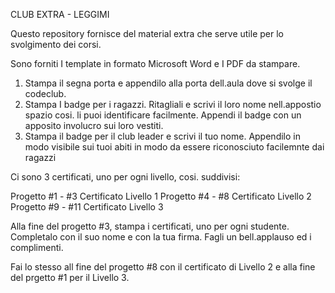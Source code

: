 CLUB EXTRA - LEGGIMI

Questo repository fornisce del material extra che serve utile per lo svolgimento dei corsi.

Sono forniti I template in formato Microsoft Word e I PDF da stampare.

1.	Stampa il segna porta e appendilo alla porta dell.aula dove si svolge il codeclub.
2.	Stampa I badge per i ragazzi. Ritagliali e scrivi il loro nome nell.appostio spazio cosi. li puoi identificare facilmente. Appendi il badge con un apposito involucro sui loro vestiti.
3.	Stampa il badge per il club leader e scrivi il tuo nome. Appendilo in modo visibile sui tuoi abiti in modo da essere riconosciuto facilemnte dai ragazzi

Ci sono 3 certificati, uno per ogni livello, cosi. suddivisi:

	
Progetto #1 - #3	Certificato Livello 1
Progetto #4 - #8	Certificato Livello 2
Progetto #9 - #11	Certificato Livello 3

Alla fine del progetto #3, stampa i certificati, uno per ogni studente. Completalo con il suo nome e con la tua firma.
Fagli un bell.applauso ed i complimenti.

Fai lo stesso all fine del progetto #8 con il certificato di Livello 2 e alla fine del prgetto #1 per il Livello 3.

